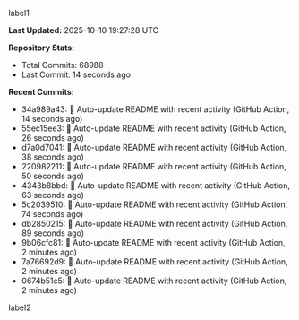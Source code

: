 
label1 
<!-- ACTIVITY_START -->
**Last Updated:** 2025-10-10 19:27:28 UTC

**Repository Stats:**
- Total Commits: 68988
- Last Commit: 14 seconds ago

**Recent Commits:**
- 34a989a43: 🤖 Auto-update README with recent activity (GitHub Action, 14 seconds ago)
- 55ec15ee3: 🤖 Auto-update README with recent activity (GitHub Action, 26 seconds ago)
- d7a0d7041: 🤖 Auto-update README with recent activity (GitHub Action, 38 seconds ago)
- 220982211: 🤖 Auto-update README with recent activity (GitHub Action, 50 seconds ago)
- 4343b8bbd: 🤖 Auto-update README with recent activity (GitHub Action, 63 seconds ago)
- 5c2039510: 🤖 Auto-update README with recent activity (GitHub Action, 74 seconds ago)
- db2850215: 🤖 Auto-update README with recent activity (GitHub Action, 89 seconds ago)
- 9b06cfc81: 🤖 Auto-update README with recent activity (GitHub Action, 2 minutes ago)
- 7a76692d9: 🤖 Auto-update README with recent activity (GitHub Action, 2 minutes ago)
- 0674b51c5: 🤖 Auto-update README with recent activity (GitHub Action, 2 minutes ago)
<!-- ACTIVITY_END -->

label2
